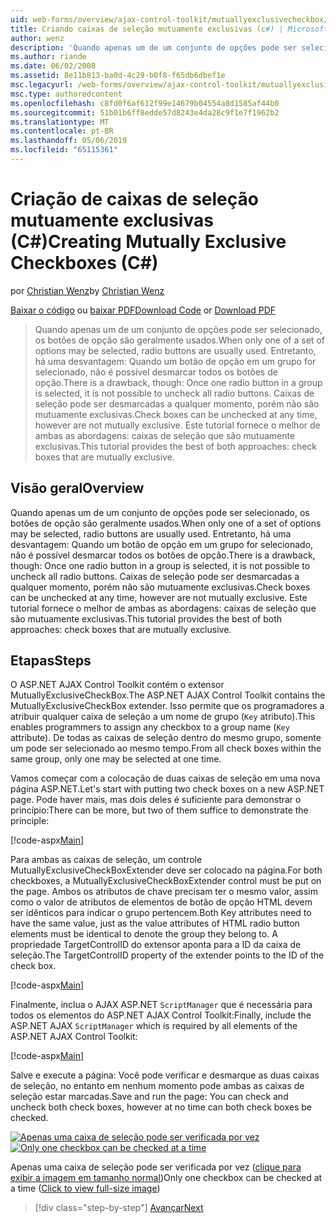```yaml
---
uid: web-forms/overview/ajax-control-toolkit/mutuallyexclusivecheckbox/creating-mutually-exclusive-checkboxes-cs
title: Criando caixas de seleção mutuamente exclusivas (c#) | Microsoft Docs
author: wenz
description: 'Quando apenas um de um conjunto de opções pode ser selecionado, os botões de opção são geralmente usados. Entretanto, há uma desvantagem: Uma vez um botão de opção em um grupo é selecionado,...'
ms.author: riande
ms.date: 06/02/2008
ms.assetid: 8e11b813-ba0d-4c29-b0f8-f65db6dbef1e
msc.legacyurl: /web-forms/overview/ajax-control-toolkit/mutuallyexclusivecheckbox/creating-mutually-exclusive-checkboxes-cs
msc.type: authoredcontent
ms.openlocfilehash: c8fd0f6af612f99e14679b04554a8d1585af44b0
ms.sourcegitcommit: 51b01b6ff8edde57d8243e4da28c9f1e7f1962b2
ms.translationtype: MT
ms.contentlocale: pt-BR
ms.lasthandoff: 05/06/2019
ms.locfileid: "65115361"
---
```

# <a name="creating-mutually-exclusive-checkboxes-c"></a><span data-ttu-id="efa34-104">Criação de caixas de seleção mutuamente exclusivas (C#)</span><span class="sxs-lookup"><span data-stu-id="efa34-104">Creating Mutually Exclusive Checkboxes (C#)</span></span>

<span data-ttu-id="efa34-105">por [Christian Wenz](https://github.com/wenz)</span><span class="sxs-lookup"><span data-stu-id="efa34-105">by [Christian Wenz](https://github.com/wenz)</span></span>

<span data-ttu-id="efa34-106">[Baixar o código](http://download.microsoft.com/download/9/3/f/93f8daea-bebd-4821-833b-95205389c7d0/MutuallyExclusiveCheckBox0.cs.zip) ou [baixar PDF](http://download.microsoft.com/download/b/6/a/b6ae89ee-df69-4c87-9bfb-ad1eb2b23373/mutuallyexclusivecheckbox0CS.pdf)</span><span class="sxs-lookup"><span data-stu-id="efa34-106">[Download Code](http://download.microsoft.com/download/9/3/f/93f8daea-bebd-4821-833b-95205389c7d0/MutuallyExclusiveCheckBox0.cs.zip) or [Download PDF](http://download.microsoft.com/download/b/6/a/b6ae89ee-df69-4c87-9bfb-ad1eb2b23373/mutuallyexclusivecheckbox0CS.pdf)</span></span>

> <span data-ttu-id="efa34-107">Quando apenas um de um conjunto de opções pode ser selecionado, os botões de opção são geralmente usados.</span><span class="sxs-lookup"><span data-stu-id="efa34-107">When only one of a set of options may be selected, radio buttons are usually used.</span></span> <span data-ttu-id="efa34-108">Entretanto, há uma desvantagem: Quando um botão de opção em um grupo for selecionado, não é possível desmarcar todos os botões de opção.</span><span class="sxs-lookup"><span data-stu-id="efa34-108">There is a drawback, though: Once one radio button in a group is selected, it is not possible to uncheck all radio buttons.</span></span> <span data-ttu-id="efa34-109">Caixas de seleção pode ser desmarcadas a qualquer momento, porém não são mutuamente exclusivas.</span><span class="sxs-lookup"><span data-stu-id="efa34-109">Check boxes can be unchecked at any time, however are not mutually exclusive.</span></span> <span data-ttu-id="efa34-110">Este tutorial fornece o melhor de ambas as abordagens: caixas de seleção que são mutuamente exclusivas.</span><span class="sxs-lookup"><span data-stu-id="efa34-110">This tutorial provides the best of both approaches: check boxes that are mutually exclusive.</span></span>

## <a name="overview"></a><span data-ttu-id="efa34-111">Visão geral</span><span class="sxs-lookup"><span data-stu-id="efa34-111">Overview</span></span>

<span data-ttu-id="efa34-112">Quando apenas um de um conjunto de opções pode ser selecionado, os botões de opção são geralmente usados.</span><span class="sxs-lookup"><span data-stu-id="efa34-112">When only one of a set of options may be selected, radio buttons are usually used.</span></span> <span data-ttu-id="efa34-113">Entretanto, há uma desvantagem: Quando um botão de opção em um grupo for selecionado, não é possível desmarcar todos os botões de opção.</span><span class="sxs-lookup"><span data-stu-id="efa34-113">There is a drawback, though: Once one radio button in a group is selected, it is not possible to uncheck all radio buttons.</span></span> <span data-ttu-id="efa34-114">Caixas de seleção pode ser desmarcadas a qualquer momento, porém não são mutuamente exclusivas.</span><span class="sxs-lookup"><span data-stu-id="efa34-114">Check boxes can be unchecked at any time, however are not mutually exclusive.</span></span> <span data-ttu-id="efa34-115">Este tutorial fornece o melhor de ambas as abordagens: caixas de seleção que são mutuamente exclusivas.</span><span class="sxs-lookup"><span data-stu-id="efa34-115">This tutorial provides the best of both approaches: check boxes that are mutually exclusive.</span></span>

## <a name="steps"></a><span data-ttu-id="efa34-116">Etapas</span><span class="sxs-lookup"><span data-stu-id="efa34-116">Steps</span></span>

<span data-ttu-id="efa34-117">O ASP.NET AJAX Control Toolkit contém o extensor MutuallyExclusiveCheckBox.</span><span class="sxs-lookup"><span data-stu-id="efa34-117">The ASP.NET AJAX Control Toolkit contains the MutuallyExclusiveCheckBox extender.</span></span> <span data-ttu-id="efa34-118">Isso permite que os programadores a atribuir qualquer caixa de seleção a um nome de grupo (`Key` atributo).</span><span class="sxs-lookup"><span data-stu-id="efa34-118">This enables programmers to assign any checkbox to a group name (`Key` attribute).</span></span> <span data-ttu-id="efa34-119">De todas as caixas de seleção dentro do mesmo grupo, somente um pode ser selecionado ao mesmo tempo.</span><span class="sxs-lookup"><span data-stu-id="efa34-119">From all check boxes within the same group, only one may be selected at one time.</span></span>

<span data-ttu-id="efa34-120">Vamos começar com a colocação de duas caixas de seleção em uma nova página ASP.NET.</span><span class="sxs-lookup"><span data-stu-id="efa34-120">Let's start with putting two check boxes on a new ASP.NET page.</span></span> <span data-ttu-id="efa34-121">Pode haver mais, mas dois deles é suficiente para demonstrar o princípio:</span><span class="sxs-lookup"><span data-stu-id="efa34-121">There can be more, but two of them suffice to demonstrate the principle:</span></span>

[!code-aspx[Main](creating-mutually-exclusive-checkboxes-cs/samples/sample1.aspx)]

<span data-ttu-id="efa34-122">Para ambas as caixas de seleção, um controle MutuallyExclusiveCheckBoxExtender deve ser colocado na página.</span><span class="sxs-lookup"><span data-stu-id="efa34-122">For both checkboxes, a MutuallyExclusiveCheckBoxExtender control must be put on the page.</span></span> <span data-ttu-id="efa34-123">Ambos os atributos de chave precisam ter o mesmo valor, assim como o valor de atributos de elementos de botão de opção HTML devem ser idênticos para indicar o grupo pertencem.</span><span class="sxs-lookup"><span data-stu-id="efa34-123">Both Key attributes need to have the same value, just as the value attributes of HTML radio button elements must be identical to denote the group they belong to.</span></span> <span data-ttu-id="efa34-124">A propriedade TargetControlID do extensor aponta para a ID da caixa de seleção.</span><span class="sxs-lookup"><span data-stu-id="efa34-124">The TargetControlID property of the extender points to the ID of the check box.</span></span>

[!code-aspx[Main](creating-mutually-exclusive-checkboxes-cs/samples/sample2.aspx)]

<span data-ttu-id="efa34-125">Finalmente, inclua o AJAX ASP.NET `ScriptManager` que é necessária para todos os elementos do ASP.NET AJAX Control Toolkit:</span><span class="sxs-lookup"><span data-stu-id="efa34-125">Finally, include the ASP.NET AJAX `ScriptManager` which is required by all elements of the ASP.NET AJAX Control Toolkit:</span></span>

[!code-aspx[Main](creating-mutually-exclusive-checkboxes-cs/samples/sample3.aspx)]

<span data-ttu-id="efa34-126">Salve e execute a página: Você pode verificar e desmarque as duas caixas de seleção, no entanto em nenhum momento pode ambas as caixas de seleção estar marcadas.</span><span class="sxs-lookup"><span data-stu-id="efa34-126">Save and run the page: You can check and uncheck both check boxes, however at no time can both check boxes be checked.</span></span>

<span data-ttu-id="efa34-127">[![Apenas uma caixa de seleção pode ser verificada por vez](creating-mutually-exclusive-checkboxes-cs/_static/image2.png)](creating-mutually-exclusive-checkboxes-cs/_static/image1.png)</span><span class="sxs-lookup"><span data-stu-id="efa34-127">[![Only one checkbox can be checked at a time](creating-mutually-exclusive-checkboxes-cs/_static/image2.png)](creating-mutually-exclusive-checkboxes-cs/_static/image1.png)</span></span>

<span data-ttu-id="efa34-128">Apenas uma caixa de seleção pode ser verificada por vez ([clique para exibir a imagem em tamanho normal](creating-mutually-exclusive-checkboxes-cs/_static/image3.png))</span><span class="sxs-lookup"><span data-stu-id="efa34-128">Only one checkbox can be checked at a time ([Click to view full-size image](creating-mutually-exclusive-checkboxes-cs/_static/image3.png))</span></span>

> [!div class="step-by-step"]
> [<span data-ttu-id="efa34-129">Avançar</span><span class="sxs-lookup"><span data-stu-id="efa34-129">Next</span></span>](creating-mutually-exclusive-checkboxes-vb.md)
